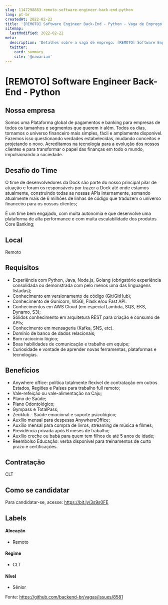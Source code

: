```yaml
---
slug: 1147298883-remoto-software-engineer-back-end-python
lang: pt-br
createdAt: 2022-02-22
title: '[REMOTO] Software Engineer Back-End - Python - Vaga de Emprego'
sitemap:
  lastModified: 2022-02-22
meta:
  description: 'Detalhes sobre a vaga de emprego: [REMOTO] Software Engineer Back-End - Python'
  twitter:
    card: summary
    site: '@nawarian'
---
```


# [REMOTO] Software Engineer Back-End - Python

## Nossa empresa

Somos uma Plataforma global de pagamentos e banking para empresas de todos os tamanhos e segmentos que querem ir além. Todos os dias, tornamos o universo financeiro mais simples, fácil e amplamente disponível. Fazemos isso questionando verdades estabelecidas, mudando conceitos e projetando o novo. Acreditamos na tecnologia para a evolução dos nossos clientes e para transformar o papel das finanças em todo o mundo, impulsionando a sociedade.

## Desafio do Time

O time de desenvolvedores da Dock são parte do nosso principal pilar de atuação e foram os responsáveis por trazer a Dock até onde estamos atualmente, construindo todas as nossas APIs internamente, somando atualmente mais de 6 milhões de linhas de código que traduzem o universo financeiro para os nossos clientes;

É um time bem engajado, com muita autonomia e que desenvolve uma plataforma de alta performance e com muita escalabilidade dos produtos Core Banking;

## Local

Remoto

## Requisitos

- Experiência com Python, Java, Node.js, Golang (obrigatório experiência consolidada ou demonstrada com pelo menos uma das linguagens listadas);
- Conhecimento em versionamento de código (Git/GitHub);
- Conhecimento de Gunicorn, WSGI, Flask e/ou Fast API.
- Conhecimentos em AWS Cloud (em especial Lambda, SQS, EKS, Dynamo, S3);
- Sólidos conhecimento em arquitetura REST para criação e consumo de APIs;
- Conhecimento em mensageria (Kafka, SNS, etc).
- Domínio de banco de dados relacionais;
- Bom raciocínio lógico;
- Boas habilidades de comunicação e trabalho em equipe;
- Curiosidade e vontade de aprender novas ferramentas, plataformas e tecnologias.

## Benefícios

- Anywhere office: política totalmente flexível de contratação em outros Estados, Regiões e Países para trabalho full remoto;
- Vale-refeição ou vale-alimentação na Caju;
- Plano de Saúde;
- Plano Odontológico;
- Gympass e TotalPass;
- Zenklub - Saúde emocional e suporte psicológico;
- Auxílio mensal para despesas AnywhereOffice;
- Auxílio mensal para compra de livros, streaming de música e filmes;
- Previdência privada após 6 meses de trabalho;
- Auxílio creche ou babá para quem tem filhos de até 5 anos de idade;
- Reembolso Educação: verba disponível para treinamentos de curto prazo e certificações.

## Contratação

CLT

## Como se candidatar

Para candidatar-se, acesse: https://bit.ly/3s9s0FE

## Labels

#### Alocação
- Remoto

#### Regime
- CLT

#### Nível
- Sênior





Fonte: https://github.com/backend-br/vagas/issues/8581